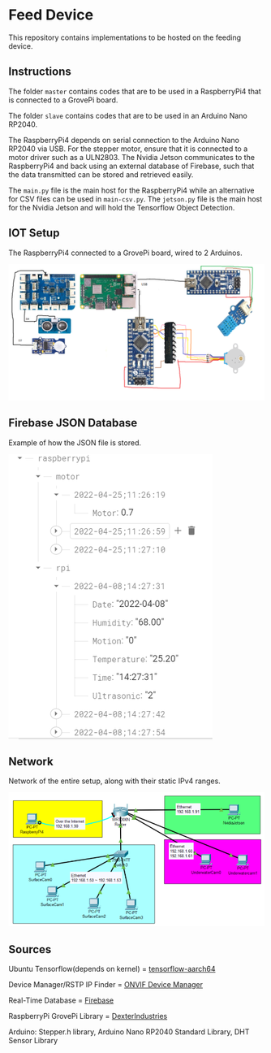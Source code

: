 # Feed Device

This repository contains implementations to be hosted on the feeding device.

## Instructions

The folder `master` contains codes that are to be used in a RaspberryPi4 that is connected to a GrovePi board.

The folder `slave` contains codes that are to be used in an Arduino Nano RP2040.

The RaspberryPi4 depends on serial connection to the Arduino Nano RP2040 via USB.
For the stepper motor, ensure that it is connected to a motor driver such as a ULN2803.
The Nvidia Jetson communicates to the RaspberryPi4 and back using an external database of Firebase, such that the data transmitted can be stored and retrieved easily.

The `main.py` file is the main host for the RaspberryPi4 while an alternative for CSV files can be used in `main-csv.py`.
The `jetson.py` file is the main host for the Nvidia Jetson and will hold the Tensorflow Object Detection.

## IOT Setup

The RaspberryPi4 connected to a GrovePi board, wired to 2 Arduinos.

![Example 1](IOT-Setup.png)

## Firebase JSON Database

Example of how the JSON file is stored.

![Example 2](firebase-json-example.PNG)

## Network

Network of the entire setup, along with their static IPv4 ranges.

![Example 3](network-setup.PNG)

## Sources

Ubuntu Tensorflow(depends on kernel) = [tensorflow-aarch64](https://github.com/KumaTea/tensorflow-aarch64/releases)

Device Manager/RSTP IP Finder = [ONVIF Device Manager](https://learncctv.com/onvif-device-manager/)

Real-Time Database = [Firebase](https://www.youtube.com/watch?v=qKxisFLQRpQ)

RaspberryPi GrovePi Library = [DexterIndustries](https://github.com/DexterInd/GrovePi)

Arduino: Stepper.h library, Arduino Nano RP2040 Standard Library, DHT Sensor Library